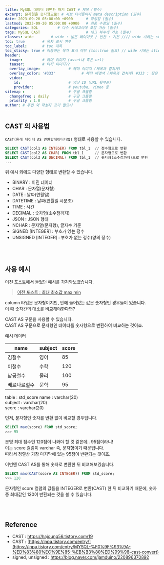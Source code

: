```yaml
---
title: MySQL 데이터 형변환 하기 CAST # 제목 (필수)
excerpt: 문자형을 숫자형으로! # 서브 타이틀이자 meta description (필수)
date: 2023-09-20 05:00:00 +0900      # 작성일 (필수)
lastmod: 2023-09-20 05:00:00 +0900   # 최종 수정일 (필수)
categories: SQL         # 다수 카테고리에 포함 가능 (필수)
tags: MySQL CAST                     # 태그 복수개 가능 (필수)
classes: wide        # wide : 넓은 레이아웃 / 빈칸 : 기본 //// wide 시에는 sticky toc 불가
toc: true        # 목차 표시 여부
toc_label:       # toc 제목
toc_sticky: true # 이동하는 목차 표시 여부 (toc:true 필요) // wide 시에는 sticky toc 불가
header: 
  image:         # 헤더 이미지 (asset내 혹은 url)
  teaser:        # 티저 이미지??
  overlay_image:             # 헤더 이미지 (제목과 겹치게)
  overlay_color: '#333'            # 헤더 배경색 (제목과 겹치게) #333 : 짙은 회색 (필수)
  video:
    id:                      # 영상 ID (URL 뒷부분)
    provider:                # youtube, vimeo 등
sitemap :                    # 구글 크롤링
  changefreq : daily         # 구글 크롤링
  priority : 1.0             # 구글 크롤링
author: # 주인 외 작성자 표기 필요시
---
```

<!--postNo: 20230920_004-->

## CAST 의 사용법  

`CAST(원래 데이터 AS 변환할데이터타입)` 형태로 사용할 수 있습니다.  

```sql
SELECT CAST(col1 AS INTEGER) FROM tbl_1  // 정수형으로 변환
SELECT CAST(col2 AS CHAR) FROM tbl_1     // 문자형으로 변환
SELECT CAST(col3 AS DECIMAL) FROM tbl_1  // 숫자형(소수점까지)으로 변환
...
```

위 예시 외에도 다양한 형태로 변환할 수 있습니다.  

- BINARY : 이진 데이터  
- CHAR : 문자열(문자형)  
- DATE : 날짜(연월일)  
- DATETIME : 날짜(연월일 시분초)  
- TIME : 시간  
- DECIMAL : 숫자형(소수점까지)  
- JSON : JSON 형태  
- NCHAR : 문자열(문자형), 글자수 기준  
- SIGNED [INTEGER] : 부호가 있는 정수  
- UNSIGNED [INTEGER] : 부호가 없는 정수(양의 정수)  

<br>
<br>

## 사용 예시  

이전 포스트에서 들었던 예시를 가져와보겠습니다.  

>[이전 포스트 : 최대 최소값 max min](./2023-09-20-20230920_003_sql_max_min.md)

column 타입은 문자형이지만, 안에 들어있는 값은 숫자형인 경우들이 있습니다.  
이 때 숫자간의 대소를 비교해야한다면?  

CAST AS 구문을 사용할 수 있습니다.  
CAST AS 구문으로 문자형인 데이터를 숫자형으로 변환하여 비교하는 것이죠.  

예시 데이터

|name|subject|score|
|---|---|---|
|김철수|영어|85|
|이철수|수학|120|
|남궁철수|물리|100|
|베르나르철수|문학|95|

table : std_score
name : varchar(20)  
subject : varchar(20)  
score : varchar(20)  

먼저, 문자형인 숫자를 변환 없이 비교할 경우입니다.

```sql
SELECT max(score) FROM std_score;
>>> 95
```

분명 최대 점수인 120점이 나와야 할 것 같은데.. 95점이라니!  
이는 score 컬럼이 varchar 즉, 문자형이기 때문입니다.  
따라서 정렬상 가장 마지막에 있는 95점이 반환되는 것이죠.  

이번엔 CAST AS를 통해 숫자로 변환한 뒤 비교해보겠습니다.  

```sql
SELECT max(CAST(score AS INTEGER)) FROM std_score;
>>> 120
```  

문자형인 score 컬럼의 값들을 INTEGER로 변환(CAST) 한 뒤 비교하기 때문에, 숫자 중 최대값인 120이 반환되는 것을 볼 수 있습니다.  

<br>
<br>

## Reference  

- CAST : https://hajoung56.tistory.com/19  
- CAST : [https://inpa.tistory.com/entry/](https://inpa.tistory.com/entry/MYSQL-%F0%9F%93%9A-%ED%83%80%EC%9E%85-%EB%B3%80%ED%99%98-cast-convert)  
- signed, unsigned : https://blog.naver.com/jamduino/220896370892  